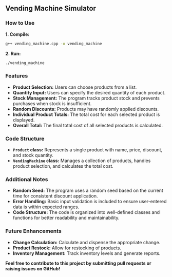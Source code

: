 ## Vending Machine Simulator

### How to Use

**1. Compile:**
```bash
g++ vending_machine.cpp -o vending_machine
```

**2. Run:**
```bash
./vending_machine
```

### Features

- **Product Selection:** Users can choose products from a list.
- **Quantity Input:** Users can specify the desired quantity of each product.
- **Stock Management:** The program tracks product stock and prevents purchases when stock is insufficient.
- **Random Discounts:** Products may have randomly applied discounts.
- **Individual Product Totals:** The total cost for each selected product is displayed.
- **Overall Total:** The final total cost of all selected products is calculated.

### Code Structure

- **`Product` class:** Represents a single product with name, price, discount, and stock quantity.
- **`VendingMachine` class:** Manages a collection of products, handles product selection, and calculates the total cost.

### Additional Notes

- **Random Seed:** The program uses a random seed based on the current time for consistent discount application.
- **Error Handling:** Basic input validation is included to ensure user-entered data is within expected ranges.
- **Code Structure:** The code is organized into well-defined classes and functions for better readability and maintainability.

### Future Enhancements

- **Change Calculation:** Calculate and dispense the appropriate change.
- **Product Restock:** Allow for restocking of products.
- **Inventory Management:** Track inventory levels and generate reports.

**Feel free to contribute to this project by submitting pull requests or raising issues on GitHub!**
